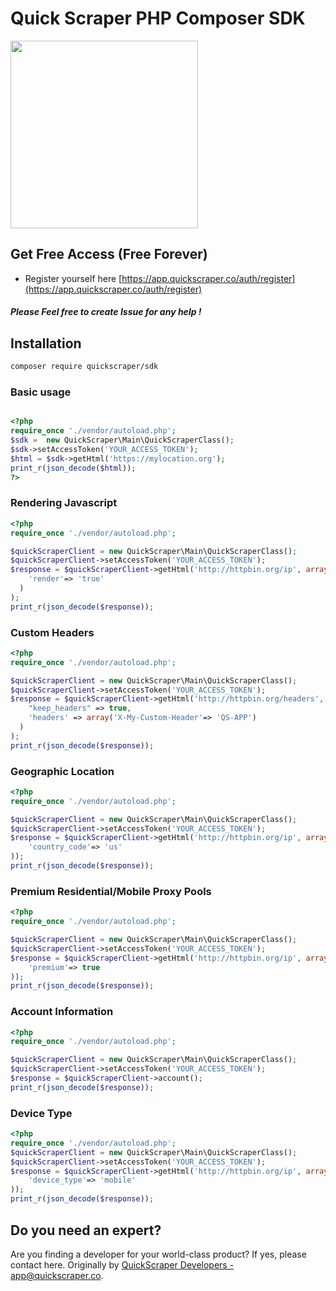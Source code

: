 # Quick Scraper PHP Composer SDK

<img src='https://app.quickscraper.co/assets/images/quick_scraper_logo_3.png' width='300' />


## Get Free Access (Free Forever)

* Register yourself here [https://app.quickscraper.co/auth/register](https://app.quickscraper.co/auth/register)

##### Please Feel free to create Issue for any help !


## Installation

``` bash
composer require quickscraper/sdk
```

### Basic usage


```php

<?php
require_once './vendor/autoload.php';
$sdk =  new QuickScraper\Main\QuickScraperClass();
$sdk->setAccessToken('YOUR_ACCESS_TOKEN');
$html = $sdk->getHtml('https://mylocation.org');
print_r(json_decode($html));
?>
```
### Rendering Javascript

```php
<?php
require_once './vendor/autoload.php';

$quickScraperClient = new QuickScraper\Main\QuickScraperClass();
$quickScraperClient->setAccessToken('YOUR_ACCESS_TOKEN');
$response = $quickScraperClient->getHtml('http://httpbin.org/ip', array(
    'render'=> 'true'
  )
);
print_r(json_decode($response));

```

### Custom Headers

```php
<?php
require_once './vendor/autoload.php';

$quickScraperClient = new QuickScraper\Main\QuickScraperClass();
$quickScraperClient->setAccessToken('YOUR_ACCESS_TOKEN');
$response = $quickScraperClient->getHtml('http://httpbin.org/headers', array(
    "keep_headers" => true,
    'headers' => array('X-My-Custom-Header'=> 'QS-APP')
  )
);
print_r(json_decode($response));

```

### Geographic Location

```php
<?php
require_once './vendor/autoload.php';

$quickScraperClient = new QuickScraper\Main\QuickScraperClass();
$quickScraperClient->setAccessToken('YOUR_ACCESS_TOKEN');
$response = $quickScraperClient->getHtml('http://httpbin.org/ip', array(
    'country_code'=> 'us'
));
print_r(json_decode($response));
```

### Premium Residential/Mobile Proxy Pools

``` php
<?php
require_once './vendor/autoload.php';

$quickScraperClient = new QuickScraper\Main\QuickScraperClass();
$quickScraperClient->setAccessToken('YOUR_ACCESS_TOKEN');
$response = $quickScraperClient->getHtml('http://httpbin.org/ip', array(
    'premium'=> true
));
print_r(json_decode($response));
```

### Account Information

``` php
<?php
require_once './vendor/autoload.php';

$quickScraperClient = new QuickScraper\Main\QuickScraperClass();
$quickScraperClient->setAccessToken('YOUR_ACCESS_TOKEN');
$response = $quickScraperClient->account();
print_r(json_decode($response));
```

### Device Type

``` php
<?php
require_once './vendor/autoload.php';
$quickScraperClient = new QuickScraper\Main\QuickScraperClass();
$quickScraperClient->setAccessToken('YOUR_ACCESS_TOKEN');
$response = $quickScraperClient->getHtml('http://httpbin.org/ip', array(
    'device_type'=> 'mobile'
));
print_r(json_decode($response));
```

## Do you need an expert?

Are you finding a developer for your world-class product? If yes, please contact here.
Originally by [QuickScraper Developers - app@quickscraper.co](mailto:app@quickscraper.co).
